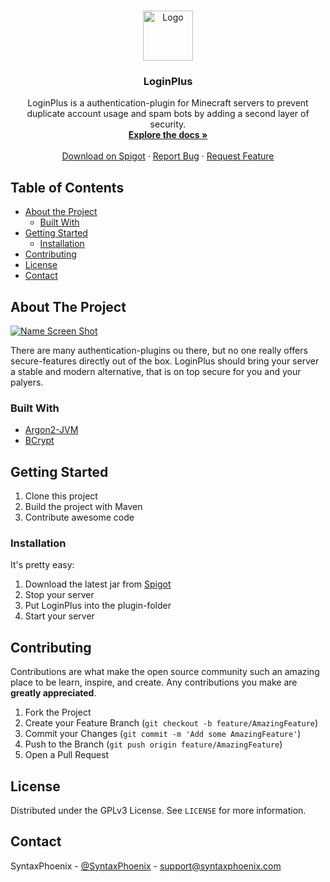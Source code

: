 <br />
<p align="center">
  <a href="https://github.com/othneildrew/Best-README-Template">
    <img src="https://cdn.syntaxphoenix.com/images/spigoticons/loginplus-logo.png" alt="Logo" width="80" height="80">
  </a>

  <h3 align="center">LoginPlus</h3>

  <p align="center">
    LoginPlus is a authentication-plugin for Minecraft servers to prevent duplicate account usage and spam bots by adding a second layer of security.
    <br />
    <a href="https://confluence.syntaxphoenix.com/display/LOGP"><strong>Explore the docs »</strong></a>
    <br />
    <br />
    <a href="https://www.spigotmc.org/resources/loginplus.39601/">Download on Spigot</a>
    ·
    <a href="https://github.com/SourceWriters/LoginPlus/issues">Report Bug</a>
    ·
    <a href="https://github.com/SourceWriters/LoginPlus/issues">Request Feature</a>
  </p>
</p>



<!-- TABLE OF CONTENTS -->
## Table of Contents

* [About the Project](#about-the-project)
  * [Built With](#built-with)
* [Getting Started](#getting-started)
  * [Installation](#installation)
* [Contributing](#contributing)
* [License](#license)
* [Contact](#contact)



<!-- ABOUT THE PROJECT -->
## About The Project

[![Name Screen Shot][product-screenshot]](https://example.com)

There are many authentication-plugins ou there, but no one really offers secure-features directly out of the box. LoginPlus should bring your server a stable and modern alternative, that is on top secure for you and your palyers.

### Built With
* [Argon2-JVM](https://github.com/phxql/argon2-jvm)
* [BCrypt](https://github.com/patrickfav/bcrypt)



<!-- GETTING STARTED -->
## Getting Started

1. Clone this project
2. Build the project with Maven
3. Contribute awesome code

### Installation

It's pretty easy:
1. Download the latest jar from [Spigot](https://www.spigotmc.org/resources/loginplus.39601/)
2. Stop your server
3. Put LoginPlus into the plugin-folder
4. Start your server


<!-- CONTRIBUTING -->
## Contributing

Contributions are what make the open source community such an amazing place to be learn, inspire, and create. Any contributions you make are **greatly appreciated**.

1. Fork the Project
2. Create your Feature Branch (`git checkout -b feature/AmazingFeature`)
3. Commit your Changes (`git commit -m 'Add some AmazingFeature'`)
4. Push to the Branch (`git push origin feature/AmazingFeature`)
5. Open a Pull Request



<!-- LICENSE -->
## License

Distributed under the GPLv3 License. See `LICENSE` for more information.



<!-- CONTACT -->
## Contact

SyntaxPhoenix - [@SyntaxPhoenix](https://twitter.com/SyntaxPhoenix) - support@syntaxphoenix.com





<!-- MARKDOWN LINKS & IMAGES -->
<!-- https://www.markdownguide.org/basic-syntax/#reference-style-links -->
[product-screenshot]: https://i.imgur.com/mericdG.png
